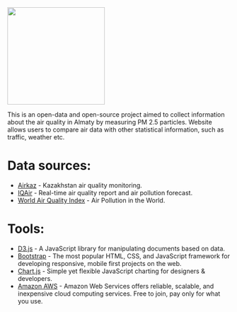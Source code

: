 <img src="https://i.imgur.com/Bg0DpOt.png" width="220px">

This is an open-data and open-source project aimed to collect information about the air quality in Almaty by measuring PM 2.5 particles. Website allows users to compare air data with other statistical information, such as traffic, weather etc.

# Data sources:
* [Airkaz](http://airkaz.org/) - Kazakhstan air quality monitoring.
* [IQAir](https://www.iqair.com/) - Real-time air quality report and air pollution forecast.
* [World Air Quality Index](https://aqicn.org/) - Air Pollution in the World.

# Tools:
* [D3.js](https://d3js.org/) - A JavaScript library for manipulating documents based on data.
* [Bootstrap](https://github.com/twbs/bootstrap) - The most popular HTML, CSS, and JavaScript framework for developing responsive, mobile first projects on the web.
* [Chart.js](https://www.chartjs.org/) - Simple yet flexible JavaScript charting for designers & developers.
* [Amazon AWS](https://aws.amazon.com/ru/) - Amazon Web Services offers reliable, scalable, and inexpensive cloud computing services. Free to join, pay only for what you use.